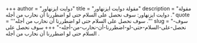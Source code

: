 +++
author = "دوايت ايزنهاور"
title = "مقولة دوايت ايزنهاور"
description = "مقولة دوايت ايزنهاور: سوف نحصل على السلام حتى لو اضطررنا أن نحارب من أجله ."
quote = '''سوف نحصل على السلام حتى لو اضطررنا أن نحارب من أجله .''' 
slug = "سوف-نحصل-على-السلام-حتى-لو-اضطررنا-أن-نحارب-من-أجله-"
+++
سوف نحصل على السلام حتى لو اضطررنا أن نحارب من أجله .
